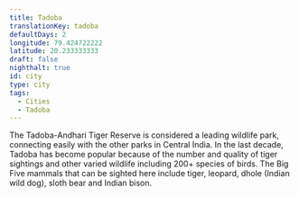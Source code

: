 ```yaml
---
title: Tadoba
translationKey: tadoba
defaultDays: 2
longitude: 79.424722222
latitude: 20.233333333
draft: false
nighthalt: true
id: city
type: city
tags:
  - Cities
  - Tadoba
---
```

The Tadoba-Andhari Tiger Reserve is considered a leading wildlife park, connecting easily with the other parks in Central India. In the last decade, Tadoba has become popular because of the number and quality of tiger sightings and other varied wildlife including 200+ species of birds. The Big Five mammals that can be sighted here include tiger, leopard, dhole (Indian wild dog), sloth bear and Indian bison.